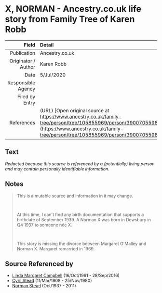 ﻿---
layout: page
permalink: /sources/s80113535
---

# X, NORMAN - Ancestry.co.uk life story from Family Tree of Karen Robb

Field | Detail
---:|:---
Publication | Ancestry.co.uk
Originator / Author | Karen Robb
Date | 5/Jul/2020
Responsible Agency | 
Filed by Entry | 
References | (URL) [Open original source at https://www.ancestry.co.uk/family-tree/person/tree/105855969/person/390070559867/story](https://www.ancestry.co.uk/family-tree/person/tree/105855969/person/390070559867/story)

## Text

_Redacted because this source is referenced by a (potentially) living person and may contain personally identifiable information._

## Notes

> This is a mutable source and information in it may change.
>
> <br/>
>
> At this time, I can't find any birth documentation that supports a birthdate of September 1939. A Norman X was born in Dewsbury in Q4 1937 to someone née X.
>
> <br/>
>
> This story is missing the divorce between Margaret O'Malley and Norman X. Margaret remarried in 1969.
>


## Source Referenced by

* [Linda Margaret Campbell](../people/@76650284@-linda-margaret-campbell-b1961-10-16-d2016-9-28.md) (16/Oct/1961 - 28/Sep/2016)
* [Cyril Stead](../people/@61214710@-cyril-stead-b1908-3-11-d1980-11-25.md) (11/Mar/1908 - 25/Nov/1980)
* [Norman Stead](../people/@69808462@-norman-stead-b1937-10-d2011.md) (Oct/1937 - 2011)
